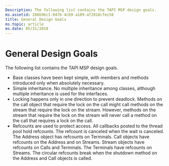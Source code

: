 ```yaml
---
Description: The following list contains the TAPI MSP design goals.
ms.assetid: 286b96c1-047b-4cb9-a189-af2818cfec58
title: General Design Goals
ms.topic: article
ms.date: 05/31/2018
---
```


# General Design Goals

The following list contains the TAPI MSP design goals.

-   Base classes have been kept simple, with members and methods introduced only when absolutely necessary.
-   Simple inheritance. No multiple inheritance among classes, although multiple inheritance is used for the interfaces.
-   Locking happens only in one direction to prevent deadlock. Methods on the call object that require the lock on the call might call methods on the stream that require the lock on the stream. However, methods on the stream that require the lock on the stream will never call a method on the call that requires a lock on the call.
-   Refcounts are used to protect access. All callbacks posted to the thread pool hold refcounts. The refcount is canceled when the wait is canceled. The Address object has refcounts on Terminals. Call objects have refcounts on the Address and on Streams. Stream objects have refcounts on Calls and Terminals. The Terminals have refcounts on Streams. The circular refcounts break when the shutdown method on the Address and Call objects is called.

 

 



